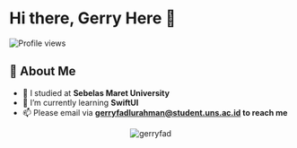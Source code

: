 # Hi there, Gerry Here 👋

![Profile views](https://gpvc.arturio.dev/gerryfad) 



## 📝 About Me
- 🔭  I studied at **Sebelas Maret University**
- 🌱  I’m currently learning **SwiftUI**
- 📫  Please email via **gerryfadlurahman@student.uns.ac.id to reach me**


<p align="center"><img align="center" src="https://github-readme-stats.vercel.app/api?username=gerryfad&show_icons=true&theme=tokyonight" alt="gerryfad" /></p>

